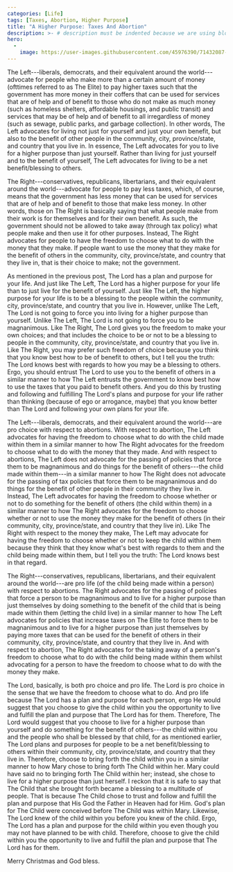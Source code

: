 ```yaml
---
categories: [Life]
tags: [Taxes, Abortion, Higher Purpose]
title: "A Higher Purpose: Taxes And Abortion"
description: >- # description must be indented because we are using block scalar
hero:
  -
    image: https://user-images.githubusercontent.com/45976390/71432087-dea3f300-26a4-11ea-8fc1-ada5ebbe4e29.jpg
---
```


The Left---liberals, democrats, and their equivalent around the world---advocate
for people who make more than a certain amount of money (ofttimes referred to as
The Elite) to pay higher taxes such that the government has more money in their
coffers that can be used for services that are of help and of benefit to those
who do not make as much money (such as homeless shelters, affordable housings,
and public transit) and services that may be of help and of benefit to all
irregardless of money (such as sewage, public parks, and garbage collection).
In other words, The Left advocates for living not just for yourself and just
your own benefit, but also to the benefit of other people in the community, city,
province/state, and country that you live in. In essence, The Left advocates for
you to live for a higher purpose than just yourself. Rather than living for just
yourself and to the benefit of yourself, The Left advocates for living to be a
net benefit/blessing to others.

The Right---conservatives, republicans, libertarians, and their equivalent
around the world---advocate for people to pay less taxes, which, of course,
means that the government has less money that can be used for services that are
of help and of benefit to those that make less money. In other words, those on
The Right is basically saying that what people make from their work is for
themselves and for their own benefit. As such, the government should not be
allowed to take away (through tax policy) what people make and then use it for
other purposes. Instead, The Right advocates for people to have the freedom to
choose what to do with the money that they make. If people want to use the money
that they make for the benefit of others in the community, city, province/state,
and country that they live in, that is their choice to make; not the government.

As mentioned in the previous post, The Lord has a plan and purpose for your
life. And just like The Left, The Lord has a higher purpose for your life than
to just live for the benefit of yourself. Just like The Left, the higher purpose
for your life is to be a blessing to the people within the community, city,
province/state, and country that you live in. However, unlike The Left, The Lord
is not going to force you into living for a higher purpose than yourself. Unlike
The Left, The Lord is not going to force you to be magnanimous. Like The Right,
The Lord gives you the freedom to make your own choices; and that includes the
choice to be or not to be a blessing to people in the community, city,
province/state, and country that you live in. Like The Right, you may prefer
such freedom of choice because you think that you know best how to be of benefit
to others, but I tell you the truth: The Lord knows best with regards to how you
may be a blessing to others. Ergo, you should entrust The Lord to use you to the
benefit of others in a similar manner to how The Left entrusts the government to
know best how to use the taxes that you paid to benefit others. And you do this
by trusting and following and fulfilling The Lord's plans and purpose for your
life rather than thinking (because of ego or arrogance, maybe) that you know
better than The Lord and following your own plans for your life.

The Left---liberals, democrats, and their equivalent around the world---are pro
choice with respect to abortions. With respect to abortion, The Left advocates
for having the freedom to choose what to do with the child made within them in a
similar manner to how The Right advocates for the freedom to choose what to do
with the money that they made. And with respect to abortions, The Left does not
advocate for the passing of policies that force them to be magnanimous and do
things for the benefit of others---the child made within them---in a similar
manner to how The Right does not advocate for the passing of tax policies that
force them to be magnanimous and do things for the benefit of other people in
their community they live in. Instead, The Left advocates for having the freedom
to choose whether or not to do something for the benefit of others (the child
within them) in a similar manner to how The Right advocates for the freedom to
choose whether or not to use the money they make for the benefit of others (in
their community, city, province/state, and country that they live in). Like The
Right with respect to the money they make, The Left may advocate for having the
freedom to choose whether or not to keep the child within them because they
think that they know what's best with regards to them and the child being made
within them, but I tell you the truth: The Lord knows best in that regard.

The Right---conservatives, republicans, libertarians, and their equivalent
around the world---are pro life (of the child being made within a person) with
respect to abortions. The Right advocates for the passing of policies that force
a person to be magnanimous and to live for a higher purpose than just themselves
by doing something to the benefit of the child that is being made within them
(letting the child live) in a similar manner to how The Left advocates for
policies that increase taxes on The Elite to force them to be magnanimous and to
live for a higher purpose than just themselves by paying more taxes that can be
used for the benefit of others in their community, city, province/state, and
country that they live in. And with respect to abortion, The Right advocates for
the taking away of a person's freedom to choose what to do with the child being
made within them whilst advocating for a person to have the freedom to choose
what to do with the money they make.

The Lord, basically, is both pro choice and pro life. The Lord is pro choice in
the sense that we have the freedom to choose what to do. And pro life because
The Lord has a plan and purpose for each person, ergo He would suggest that you
choose to give the child within you the opportunity to live and fulfill the plan
and purpose that The Lord has for them. Therefore, The Lord would suggest that
you choose to live for a higher purpose than yourself and do something for the
benefit of others---the child within you and the people who shall be blessed by
that child, for as mentioned earlier, The Lord plans and purposes for people to
be a net benefit/blessing to others within their community, city, province/state,
and country that they live in. Therefore, choose to bring forth the child within
you in a similar manner to how Mary chose to bring forth The Child within her.
Mary could have said no to bringing forth The Child within her; instead, she
chose to live for a higher purpose than just herself. I reckon that it is safe
to say that The Child that she brought forth became a blessing to a multitude of
people. That is because The Child chose to trust and follow and fulfill the plan
and purpose that His God the Father in Heaven had for Him. God's plan for The
Child were conceived before The Child was within Mary. Likewise, The Lord knew
of the child within you before you knew of the child. Ergo, The Lord has a plan
and purpose for the child within you even though you may not have planned to be
with child. Therefore, choose to give the child within you the opportunity to
live and fulfill the plan and purpose that The Lord has for them.

Merry Christmas and God bless.
